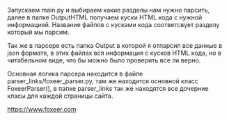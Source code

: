 Запускаем main.py и выбираем какие разделы нам нужно парсить, далее в папке OutputHTML получаем куски HTML кода с нужной информацией. Название файлов с кусками кода соответсвует разделу который мы парсим.

Так же в парсере есть папка Output в которой я отпарсил все данные в json формате, в этих файлах вся информация с кусков HTML кода, но в читабельном виде, что бы можно было проверить все ли верно.

Основная логика парсера находится в файле parser_links/foxeer_parser.py, там же находится основной класс FoxeerParser(), в папке parser_links так же находятся все дочерние класы для каждой страницы сайта.

https://www.foxeer.com 
